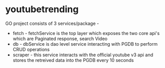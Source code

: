 # youtubetrending

GO project consists of 3 services/package -

* fetch - fetchService is the top layer which exposes the two core api's which are Paginated response, search Video
* db - dbService is dao level service interacting with PGDB to perform CRUD operations
* scraper - this service interacts with the official youtube v3 api and stores the retreived data into the PGDB every 10 seconds
 
